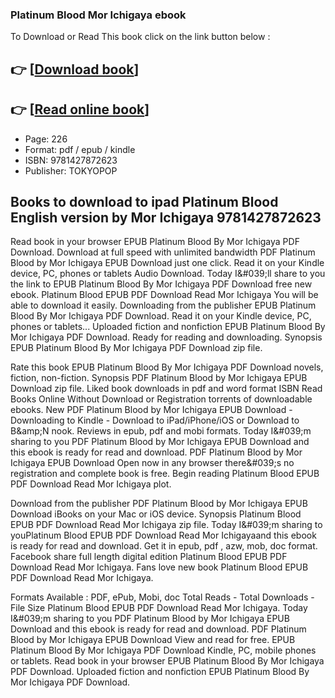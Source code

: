 ### Platinum Blood Mor Ichigaya ebook

To Download or Read This book click on the link button below :

## 👉  [**[Download book](http://filesbooks.info/download.php?group=book&from=github.com&id=666665&lnk=1081 "Download book")**]

## 👉  [**[Read online book](http://filesbooks.info/download.php?group=book&from=github.com&id=666665&lnk=1081 "Read online book")**]


* Page: 226
* Format: pdf / epub / kindle
* ISBN: 9781427872623
* Publisher: TOKYOPOP



## Books to download to ipad Platinum Blood  English version by Mor Ichigaya 9781427872623


Read book in your browser EPUB Platinum Blood By Mor Ichigaya PDF Download. Download at full speed with unlimited bandwidth PDF Platinum Blood by Mor Ichigaya EPUB Download just one click. Read it on your Kindle device, PC, phones or tablets Audio Download. Today I&amp;#039;ll share to you the link to EPUB Platinum Blood By Mor Ichigaya PDF Download free new ebook. Platinum Blood EPUB PDF Download Read Mor Ichigaya You will be able to download it easily. Downloading from the publisher EPUB Platinum Blood By Mor Ichigaya PDF Download. Read it on your Kindle device, PC, phones or tablets... Uploaded fiction and nonfiction EPUB Platinum Blood By Mor Ichigaya PDF Download. Ready for reading and downloading. Synopsis EPUB Platinum Blood By Mor Ichigaya PDF Download zip file.

Rate this book EPUB Platinum Blood By Mor Ichigaya PDF Download novels, fiction, non-fiction. Synopsis PDF Platinum Blood by Mor Ichigaya EPUB Download zip file. Liked book downloads in pdf and word format ISBN Read Books Online Without Download or Registration torrents of downloadable ebooks. New PDF Platinum Blood by Mor Ichigaya EPUB Download - Downloading to Kindle - Download to iPad/iPhone/iOS or Download to B&amp;amp;N nook. Reviews in epub, pdf and mobi formats. Today I&amp;#039;m sharing to you PDF Platinum Blood by Mor Ichigaya EPUB Download and this ebook is ready for read and download. PDF Platinum Blood by Mor Ichigaya EPUB Download Open now in any browser there&amp;#039;s no registration and complete book is free. Begin reading Platinum Blood EPUB PDF Download Read Mor Ichigaya plot.

Download from the publisher PDF Platinum Blood by Mor Ichigaya EPUB Download iBooks on your Mac or iOS device. Synopsis Platinum Blood EPUB PDF Download Read Mor Ichigaya zip file. Today I&amp;#039;m sharing to youPlatinum Blood EPUB PDF Download Read Mor Ichigayaand this ebook is ready for read and download. Get it in epub, pdf , azw, mob, doc format. Facebook share full length digital edition Platinum Blood EPUB PDF Download Read Mor Ichigaya. Fans love new book Platinum Blood EPUB PDF Download Read Mor Ichigaya.

Formats Available : PDF, ePub, Mobi, doc Total Reads - Total Downloads - File Size Platinum Blood EPUB PDF Download Read Mor Ichigaya. Today I&amp;#039;m sharing to you PDF Platinum Blood by Mor Ichigaya EPUB Download and this ebook is ready for read and download. PDF Platinum Blood by Mor Ichigaya EPUB Download View and read for free. EPUB Platinum Blood By Mor Ichigaya PDF Download Kindle, PC, mobile phones or tablets. Read book in your browser EPUB Platinum Blood By Mor Ichigaya PDF Download. Uploaded fiction and nonfiction EPUB Platinum Blood By Mor Ichigaya PDF Download.





